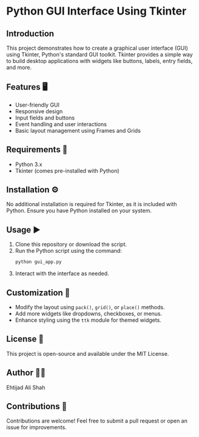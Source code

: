 # Python GUI Interface Using Tkinter

## Introduction
This project demonstrates how to create a graphical user interface (GUI) using Tkinter, Python's standard GUI toolkit. Tkinter provides a simple way to build desktop applications with widgets like buttons, labels, entry fields, and more.

## Features 🖥️
- User-friendly GUI
- Responsive design
- Input fields and buttons
- Event handling and user interactions
- Basic layout management using Frames and Grids

## Requirements 📌
- Python 3.x
- Tkinter (comes pre-installed with Python)

## Installation ⚙️
No additional installation is required for Tkinter, as it is included with Python. Ensure you have Python installed on your system.

## Usage ▶️
1. Clone this repository or download the script.
2. Run the Python script using the command:
   ```sh
   python gui_app.py
   ```
3. Interact with the interface as needed.

## Customization 🎨
- Modify the layout using `pack()`, `grid()`, or `place()` methods.
- Add more widgets like dropdowns, checkboxes, or menus.
- Enhance styling using the `ttk` module for themed widgets.

## License 📜
This project is open-source and available under the MIT License.

## Author 👨‍💻
Ehtijad Ali Shah

## Contributions 🤝
Contributions are welcome! Feel free to submit a pull request or open an issue for improvements.

